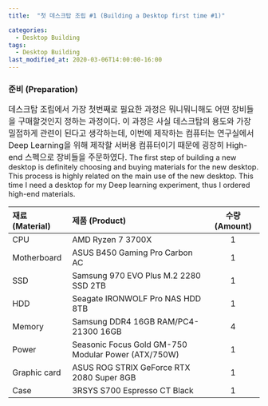 ```yaml
---
title:  "첫 데스크탑 조립 #1 (Building a Desktop first time #1)"

categories:
  - Desktop Building
tags:
  - Desktop Building
last_modified_at: 2020-03-06T14:00:00-16:00 
---
```


### 준비 (Preparation)
<span style="font-size:12pt"> 데스크탑 조립에서 가장 첫번째로 필요한 과정은 뭐니뭐니해도 어떤 장비들을 구매할것인지 정하는 과정이다. 
이 과정은 사실 데스크탑의 용도와 가장 밀접하게 관련이 된다고 생각하는데, 이번에 제작하는 컴퓨터는 연구실에서 Deep Learning을 위해 제작할
서버용 컴퓨터이기 때문에 굉장히 High-end 스펙으로 장비들을 주문하였다. </span>
<span style="font-size:11pt"> The first step of building a new desktop is definitely choosing and buying materials for the new desktop. 
This process is highly related on the main use of the new desktop. This time I need a desktop for my Deep learning experiment, thus 
I ordered high-end materials. </span>

| 재료 (Material) | 제품 (Product) | 수량 (Amount) |
|:--------|:-------|:--------:|
| CPU   | AMD Ryzen 7 3700X  | 1 |
| Motherboard | ASUS B450 Gaming Pro Carbon AC | 1 |
| SSD | Samsung 970 EVO Plus M.2 2280 SSD 2TB | 1 |
| HDD | Seagate IRONWOLF Pro NAS HDD 8TB | 1 |
| Memory | Samsung DDR4 16GB RAM/PC4-21300 16GB | 4 |
| Power | Seasonic Focus Gold GM-750 Modular Power (ATX/750W) | 1 |
| Graphic card | ASUS ROG STRIX GeForce RTX 2080 Super 8GB | 1 |
| Case | 3RSYS S700 Espresso CT Black | 1 |


